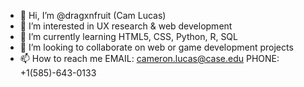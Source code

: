 - 👋 Hi, I’m @dragxnfruit (Cam Lucas)
- 👀 I’m interested in UX research & web development
- 🌱 I’m currently learning HTML5, CSS, Python, R, SQL
- 💞️ I’m looking to collaborate on web or game development projects
- 📫 How to reach me EMAIL: cameron.lucas@case.edu PHONE: +1(585)-643-0133

<!---
dragxnfruit/dragxnfruit is a ✨ special ✨ repository because its `README.md` (this file) appears on your GitHub profile.
You can click the Preview link to take a look at your changes.
--->
